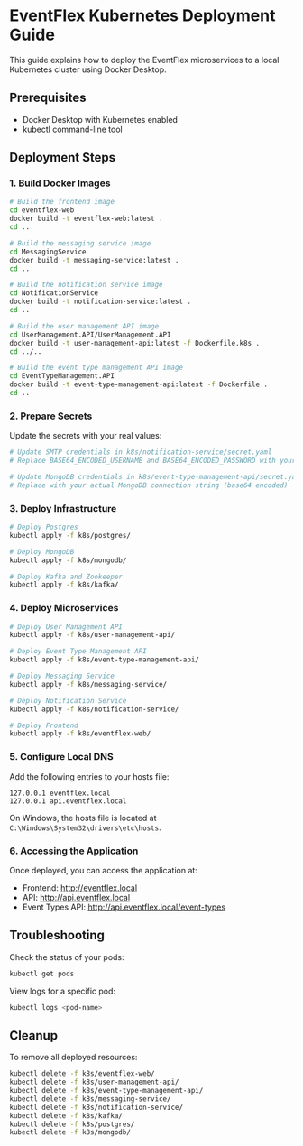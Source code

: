 # EventFlex Kubernetes Deployment Guide

This guide explains how to deploy the EventFlex microservices to a local Kubernetes cluster using Docker Desktop.

## Prerequisites

- Docker Desktop with Kubernetes enabled
- kubectl command-line tool

## Deployment Steps

### 1. Build Docker Images

```bash
# Build the frontend image
cd eventflex-web
docker build -t eventflex-web:latest .
cd ..

# Build the messaging service image
cd MessagingService
docker build -t messaging-service:latest .
cd ..

# Build the notification service image
cd NotificationService
docker build -t notification-service:latest .
cd ..

# Build the user management API image
cd UserManagement.API/UserManagement.API
docker build -t user-management-api:latest -f Dockerfile.k8s .
cd ../..

# Build the event type management API image
cd EventTypeManagement.API
docker build -t event-type-management-api:latest -f Dockerfile .
cd ..
```

### 2. Prepare Secrets

Update the secrets with your real values:

```bash
# Update SMTP credentials in k8s/notification-service/secret.yaml
# Replace BASE64_ENCODED_USERNAME and BASE64_ENCODED_PASSWORD with your actual base64 encoded values

# Update MongoDB credentials in k8s/event-type-management-api/secret.yaml 
# Replace with your actual MongoDB connection string (base64 encoded)
```

### 3. Deploy Infrastructure

```bash
# Deploy Postgres
kubectl apply -f k8s/postgres/

# Deploy MongoDB
kubectl apply -f k8s/mongodb/

# Deploy Kafka and Zookeeper
kubectl apply -f k8s/kafka/
```

### 4. Deploy Microservices

```bash
# Deploy User Management API
kubectl apply -f k8s/user-management-api/

# Deploy Event Type Management API
kubectl apply -f k8s/event-type-management-api/

# Deploy Messaging Service
kubectl apply -f k8s/messaging-service/

# Deploy Notification Service
kubectl apply -f k8s/notification-service/

# Deploy Frontend
kubectl apply -f k8s/eventflex-web/
```

### 5. Configure Local DNS

Add the following entries to your hosts file:

```
127.0.0.1 eventflex.local
127.0.0.1 api.eventflex.local
```

On Windows, the hosts file is located at `C:\Windows\System32\drivers\etc\hosts`.

### 6. Accessing the Application

Once deployed, you can access the application at:

- Frontend: http://eventflex.local
- API: http://api.eventflex.local
- Event Types API: http://api.eventflex.local/event-types

## Troubleshooting

Check the status of your pods:

```bash
kubectl get pods
```

View logs for a specific pod:

```bash
kubectl logs <pod-name>
```

## Cleanup

To remove all deployed resources:

```bash
kubectl delete -f k8s/eventflex-web/
kubectl delete -f k8s/user-management-api/
kubectl delete -f k8s/event-type-management-api/
kubectl delete -f k8s/messaging-service/
kubectl delete -f k8s/notification-service/
kubectl delete -f k8s/kafka/
kubectl delete -f k8s/postgres/
kubectl delete -f k8s/mongodb/
``` 
